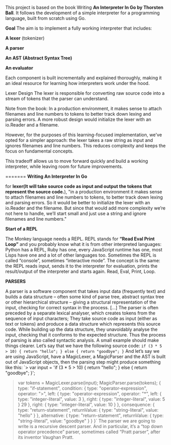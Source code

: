 This project is based on the book Writing **An Interpreter In Go by Thorsten Ball**. It follows the development of a simple interpreter for a programming language, built from scratch using Go.

**Goal**
The aim is to implement a fully working interpreter that includes:

**A lexer** (tokenizer)

**A parser**

**An AST (Abstract Syntax Tree)**

**An evaluator**

Each component is built incrementally and explained thoroughly, making it an ideal resource for learning how interpreters work under the hood.

Lexer Design
The lexer is responsible for converting raw source code into a stream of tokens that the parser can understand.

Note from the book:
In a production environment, it makes sense to attach filenames and line numbers to tokens to better track down lexing and parsing errors. A more robust design would initialize the lexer with an io.Reader and a filename.

However, for the purposes of this learning-focused implementation, we've opted for a simpler approach: the lexer takes a raw string as input and ignores filenames and line numbers. This reduces complexity and keeps the focus on fundamental concepts.

This tradeoff allows us to move forward quickly and build a working interpreter, while leaving room for future improvements.

=======
**Writing An Interpreter In Go**


for **lexer(It will take source code as input and output the tokens that represent the source
code.**),
    "in a production
    environment it makes sense to attach filenames and line numbers to tokens, to better track
    down lexing and parsing errors. So it would be better to initialize the lexer with an io.Reader
    and the filename. But since that would add more complexity we’re not here to handle, we’ll
    start small and just use a string and ignore filenames and line numbers."

**Start of a REPL**

The Monkey language needs a REPL. REPL stands for **“Read Eval Print Loop”** and you probably know what it is from other interpreted languages: Python has a REPL, Ruby has one, every
JavaScript runtime has one, most Lisps have one and a lot of other languages too. Sometimes
the REPL is called “console”, sometimes “interactive mode”. The concept is the same: the
REPL reads input, sends it to the interpreter for evaluation, prints the result/output of the
interpreter and starts again. Read, Eval, Print, Loop.


**PARSERS**

A parser is a software component that takes input data (frequently text) and builds
a data structure – often some kind of parse tree, abstract syntax tree or other
hierarchical structure – giving a structural representation of the input, checking for
correct syntax in the process. […] The parser is often preceded by a separate lexical
analyser, which creates tokens from the sequence of input characters;
They take source code as input (either as text or tokens) and produce
a data structure which represents this source code. While building up the data structure, they
unavoidably analyse the input, checking that it conforms to the expected structure. Thus the
process of parsing is also called syntactic analysis.
A small example should make things clearer. Let’s say that we have the following source code:
`if (3 * 5 > 10) {
return "hello";
} else {
return "goodbye";
}`
And let’s say we are using JavaScript, have a MagicLexer, a MagicParser and the AST is built
out of JavaScript objects, then the parsing step might produce something like this:
`> var input = 'if (3 * 5 > 10) { return "hello"; } else { return "goodbye"; }';
> var tokens = MagicLexer.parse(input);
> MagicParser.parse(tokens);
{
type: "if-statement",
    condition: {
    type: "operator-expression",
    operator: ">",
    left: {
    type: "operator-expression",
    operator: "*",
    left: { type: "integer-literal", value: 3 },
    right: { type: "integer-literal", value: 5 }
    29
    },
    right: { type: "integer-literal", value: 10 }
    },
    consequence: {
    type: "return-statement",
    returnValue: { type: "string-literal", value: "hello" }
    },
    alternative: {
    type: "return-statement",
    returnValue: { type: "string-literal", value: "goodbye" }
    }
}`
The parser we are going to write is a recursive descent parser. And in particular, it’s a “top
down operator precedence” parser, sometimes called “Pratt parser”, after its inventor Vaughan
Pratt.
